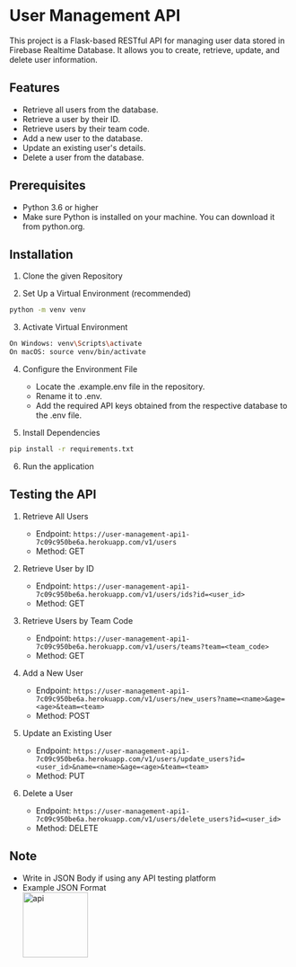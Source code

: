 # User Management API

This project is a Flask-based RESTful API for managing user data stored in Firebase Realtime Database. It allows you to create, retrieve, update, and delete user information.

## Features
- Retrieve all users from the database.
- Retrieve a user by their ID.
- Retrieve users by their team code.
- Add a new user to the database.
- Update an existing user's details.
- Delete a user from the database.

## Prerequisites
- Python 3.6 or higher
- Make sure Python is installed on your machine. You can download it from python.org.

## Installation
1. Clone the given Repository

2. Set Up a Virtual Environment (recommended)
```bash
python -m venv venv
```
3. Activate Virtual Environment 
```bash
On Windows: venv\Scripts\activate
On macOS: source venv/bin/activate
```
4. Configure the Environment File
    - Locate the .example.env file in the repository.
    - Rename it to .env.
    - Add the required API keys obtained from the respective database to the .env file.

5. Install Dependencies
```bash
pip install -r requirements.txt
```
6. Run the application

## Testing the API

1. Retrieve All Users
    - Endpoint: ``` https://user-management-api1-7c09c950be6a.herokuapp.com/v1/users ```
    - Method: GET

2. Retrieve User by ID
    - Endpoint: ``` https://user-management-api1-7c09c950be6a.herokuapp.com/v1/users/ids?id=<user_id> ```
    - Method: GET

3. Retrieve Users by Team Code
    - Endpoint: ``` https://user-management-api1-7c09c950be6a.herokuapp.com/v1/users/teams?team=<team_code> ```
    - Method: GET

4. Add a New User
    - Endpoint: ``` https://user-management-api1-7c09c950be6a.herokuapp.com/v1/users/new_users?name=<name>&age=<age>&team=<team> ```
    - Method: POST

5. Update an Existing User
    - Endpoint: ``` https://user-management-api1-7c09c950be6a.herokuapp.com/v1/users/update_users?id=<user_id>&name=<name>&age=<age>&team=<team> ```
    - Method: PUT

6. Delete a User
    - Endpoint: ``` https://user-management-api1-7c09c950be6a.herokuapp.com/v1/users/delete_users?id=<user_id> ```
    - Method: DELETE

## Note
- Write in JSON Body if using any API testing platform
- Example JSON Format                                                                                                        
  <img width="116" alt="api" src="https://github.com/user-attachments/assets/5c9475e9-b8c6-457e-947e-c3e3df60e9e8" />